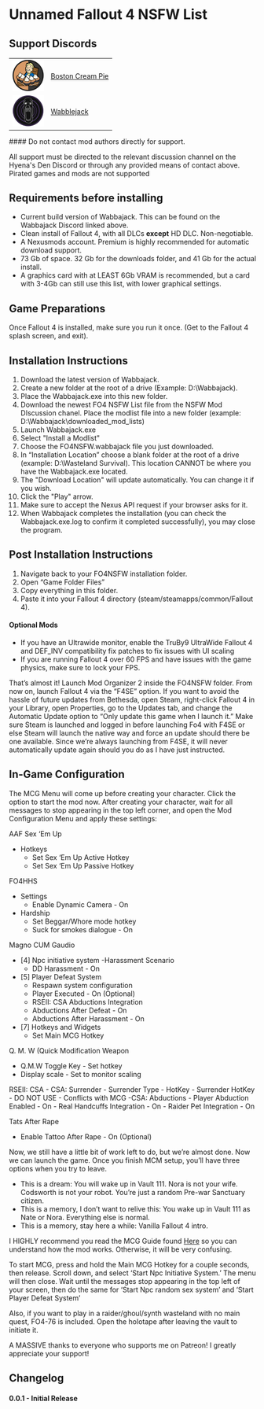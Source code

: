 # Unnamed Fallout 4 NSFW List

## Support Discords

<table stlyle="border: none;">
<tr>
<td><img src="https://github.com/LaughingHyena279/boston-cream-pie/blob/master/images/image_3.png?raw=true" width="64px" /></td>
<td><a href="https://discord.gg/TFahj9n">Boston Cream Pie</a></td>
</tr>
<tr>
<td><img src="https://github.com/LaughingHyena279/boston-cream-pie/blob/master/images/image_4.png?raw=true" width="64px" /></td>
<td><a href="https://discord.gg/wabbajack">Wabblejack</a></td>
</tr>
</table>
#### Do not contact mod authors directly for support.

All support must be directed to the relevant discussion channel on the Hyena's Den Discord or through any provided means of contact above.  
Pirated games and mods are not supported

## Requirements before installing

- Current build version of Wabbajack. This can be found on the Wabbajack Discord linked above.
- Clean install of Fallout 4, with all DLCs **except** HD DLC. Non-negotiable.
- A Nexusmods account. Premium is highly recommended for automatic download support.
- 73 Gb of space. 32 Gb for the downloads folder, and 41 Gb for the actual install.
- A graphics card with at LEAST 6Gb VRAM is recommended, but a card with 3-4Gb can still use this list, with lower graphical settings.

## Game Preparations

Once Fallout 4 is installed, make sure you run it once. (Get to the Fallout 4 splash screen, and exit).

## Installation Instructions

1. Download the latest version of Wabbajack.
2. Create a new folder at the root of a drive (Example: D:\Wabbajack).
3. Place the Wabbajack.exe into this new folder.
4. Download the newest FO4 NSFW List file from the NSFW Mod DIscussion chanel.
Place the modlist file into a new folder (example: D:\Wabbajack\downloaded_mod_lists)
5. Launch Wabbajack.exe
6. Select "Install a Modlist"
7. Choose the FO4NSFW.wabbajack file you just downloaded.
8. In “Installation Location” choose a blank folder at the root of a drive (example: D:\Wasteland Survival). This location CANNOT be where you have the Wabbajack.exe located.
10. The "Download Location" will update automatically. You can change it if you wish.
11. Click the "Play" arrow.
12. Make sure to accept the Nexus API request if your browser asks for it.
13. When Wabbajack completes the installation (you can check the Wabbajack.exe.log to confirm it completed successfully), you may close the program.

## Post Installation Instructions

1. Navigate back to your FO4NSFW installation folder.
2. Open “Game Folder Files”
3. Copy everything in this folder.
4. Paste it into your Fallout 4 directory (steam/steamapps/common/Fallout 4).

#### Optional Mods

- If you have an Ultrawide monitor, enable the TruBy9 UltraWide Fallout 4 and DEF_INV compatibility fix patches to fix issues with UI scaling
- If you are running Fallout 4 over 60 FPS and have issues with the game physics, make sure to lock your FPS.

That’s almost it! Launch Mod Organizer 2 inside the FO4NSFW folder. From now on, launch Fallout 4 via the “F4SE” option.
If you want to avoid the hassle of future updates from Bethesda, open Steam, right-click Fallout 4 in your Library, open Properties, 
go to the Updates tab, and change the Automatic Update option to “Only update this game when I launch it.” 
Make sure Steam is launched and logged in before launching Fo4 with F4SE or else Steam will launch the native way and force an update should there be one available. 
Since we’re always launching from F4SE, it will never automatically update again should you do as I have just instructed.


## In-Game Configuration

The MCG Menu will come up before creating your character. Click the option to start the mod now. 
After creating your character, wait for all messages to stop appearing in the top left corner, and open the Mod Configuration Menu and apply these settings:

AAF Sex ‘Em Up
- Hotkeys
  - Set Sex ‘Em Up Active Hotkey
  - Set Sex ‘Em Up Passive Hotkey
  
FO4HHS
- Settings
  - Enable Dynamic Camera - On
- Hardship
  - Set Beggar/Whore mode hotkey
  - Suck for smokes dialogue - On

Magno CUM Gaudio
- [4] Npc initiative system
	-Harassment Scenario
    - DD Harassment - On
- [5] Player Defeat System
	- Respawn system configuration
    - Player Executed - On (Optional)
	- RSEII: CSA Abductions Integration
    - Abductions After Defeat - On
    - Abductions After Harassment - On
- [7] Hotkeys and Widgets
  - Set Main MCG Hotkey

Q. M. W (Quick Modification Weapon
- Q.M.W Toggle Key - Set hotkey
- Display scale - Set to monitor scaling


RSEII: CSA
	- CSA: Surrender
    - Surrender Type - HotKey
    - Surrender HotKey - DO NOT USE - Conflicts with MCG
	-CSA: Abductions
    - Player Abduction Enabled - On
    - Real Handcuffs Integration - On
    - Raider Pet Integration - On

Tats After Rape
- Enable Tattoo After Rape - On (Optional)

Now, we still have a little bit of work left to do, but we’re almost done. 
Now we can launch the game. 
Once you finish MCM setup, you’ll have three options when you try to leave.

- This is a dream: You will wake up in Vault 111. Nora is not your wife. Codsworth is not your robot. You’re just a random Pre-war Sanctuary citizen.
- This is a memory, I don’t want to relive this: You wake up in Vault 111 as Nate or Nora. Everything else is normal.
- This is a memory, stay here a while: Vanilla Fallout 4 intro.

I HIGHLY recommend you read the MCG Guide found <a href="https://www.loverslab.com/topic/119951-aaf-mcg-extended-social-interactions/?tab=comments#comment-2579591">Here</a> so you can understand how the mod works. 
Otherwise, it will be very confusing.

To start MCG, press and hold the Main MCG Hotkey for a couple seconds, then release. 
Scroll down, and select ‘Start Npc Initiative System.’ 
The menu will then close. 
Wait until the messages stop appearing in the top left of your screen, then do the same for ‘Start Npc random sex system’ and ‘Start Player Defeat System’

Also, if you want to play in a raider/ghoul/synth wasteland with no main quest, FO4-76 is included. Open the holotape after leaving the vault to initiate it.


A MASSIVE thanks to everyone who supports me on Patreon! I greatly appreciate your support!



## Changelog
#### 0.0.1 - Initial Release
